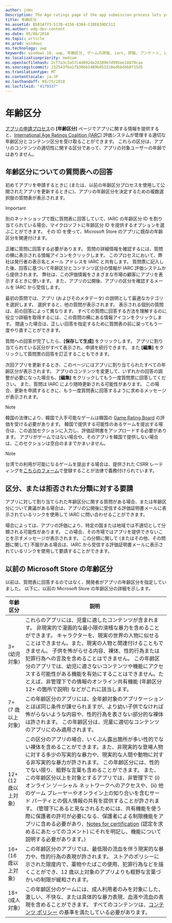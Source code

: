 ```yaml
---
author: jnHs
Description: The Age ratings page of the app submission process lets you provide information about your app so it can receive the appropriate age ratings from the International Age Ratings Coalition (IARC).
title: 年齢区分
ms.assetid: B501A773-517B-4158-8364-C1BE630DC512
ms.author: wdg-dev-content
ms.date: 05/08/2018
ms.topic: article
ms.prod: windows
ms.technology: uwp
keywords: windows 10, uwp, 年齢区分, ゲームの評価, iarc, 評価, アンケート, レーティング機関, コンテンツ区分
ms.localizationpriority: medium
ms.openlocfilehash: 2cf7a3c3a57c4d892de2438967d995ee18470cae
ms.sourcegitcommit: 232543fba1fb30bb1489b053310ed6bd4b8f15d5
ms.translationtype: MT
ms.contentlocale: ja-JP
ms.lasthandoff: 09/25/2018
ms.locfileid: "4179337"
---
```

# <a name="age-ratings"></a>年齢区分

[アプリの申請プロセス](app-submissions.md)の **[年齢区分]** ページでアプリに関する情報を提供すると、[International Age Ratings Coalition (IARC)](http://go.microsoft.com/fwlink/p/?LinkId=716854) 評価システムが管理する適切な年齢区分とコンテンツ区分を受け取ることができます。 これらの区分は、アプリのコンテンツの適切性に関する区分であって、アプリの対象ユーザーの年齢ではありません。

## <a name="answering-the-age-ratings-questionnaire"></a>年齢区分についての質問表への回答

初めてアプリを申請するときに (または、以前の年齢区分プロセスを使用して公開されたアプリを更新するときに)、アプリの年齢区分を決定するための複数選択肢の質問表が表示されます。

> [!IMPORTANT]
> 別のネットショップで既に質問表に回答していて、IARC の年齢区分 ID を割り当てられている場合、マイクロソフトに年齢区分 ID を提供するオプションを選ぶことができます。 その ID を使って、Microsoft Store のアプリに既存の年齢区分を関連付けます。

正確に質問に回答する必要があります。 質問の詳細情報を確認するには、質問の横に表示される情報アイコンをクリックします。 このプロセスにおいて、弊社は発行者の表示名とメール アドレスを IARC と共有します。 質問票に記入した後、回答に基づいて年齢区分とコンテンツ区分の情報が IARC 評価システムから提供されます。 弊社は、この評価情報をさまざまな市場の顧客にアプリを表示するときに使います。 また、アプリの公開後、アプリの区分を確認するメールを IARC から受信します。

最初の質問では、アプリ (およびそのメタデータ) の説明として最適なカテゴリを選択します。 選択すると、他の質問が表示されます。 表示される個別の質問は、前の回答によって異なります。 すべての質問に回答する方法を理解するのに役立つ詳細を取得するには、この質問の横にある情報アイコンをクリックします。 間違った場合は、正しい回答を指定するために質問表の前に戻ってもう一度やり直すことができます。

質問への回答が完了したら、**[保存して生成]** をクリックします。 アプリに割り当てられている区分がすべて表示され、申請を続行できます。 また **[編集]** をクリックして質問票の回答を訂正することもできます。

次回アプリを更新するとき、このページにはアプリに割り当てられたすべての年齢区分が表示されます。 アプリのコンテンツを変更して、いずれかの回答の調整が必要になった場合も、**[編集]** をクリックしてもう一度質問票に回答してください。 また、質問は IARC により随時更新される可能性があります。 この場合、更新を申請するときに、もう一度質問表に回答するように求めるメッセージが表示されます。

<span id="boards" />

> [!NOTE]
> 韓国の法律により、韓国で入手可能なゲームは韓国の [Game Rating Board](http://go.microsoft.com/fwlink/p/?LinkId=228256) の評価を受ける必要があります。 韓国で提供する可能性のあるゲームを提出する場合は、この追加セクションに入力し、評価証明書をアップロードする必要があります。 アプリがゲームではない場合や、そのアプリを韓国で提供しない場合は、このセクションは空白のままでかまいません。

> [!NOTE]
> 台湾での利用が可能になるゲームを提出する場合は、提供された CSRR レーティングを[こちらのフォーム](https://go.microsoft.com/fwlink/?linkid=867281)で登録することが法律で義務付けられています。 

<span id="appeal" />

## <a name="appealing-ratings-or-refused-classifications"></a>区分、または拒否された分類に対する要請

アプリに対して割り当てられた年齢区分に関する質問がある場合、または年齢区分について異議がある場合は、アプリの公開後に受信する評価証明書メールに表示されているリンクを使用して IARC に問い合わせることができます。

場合によっては、アプリの評価により、特定の国または地域では不適切として分類される可能性があります。 この場合、その市場ではアプリを提供できないことを示すメッセージが表示されます。 この分類に関して (またはその他、その問題に関して) 不服がある場合は、IARC から受信する評価証明書メールに表示されているリンクを使用して要請することができます。


## <a name="previous-microsoft-store-age-ratings"></a>以前の Microsoft Store の年齢区分

以前は、質問表に回答するのではなく、開発者がアプリの年齢区分を指定していました。 以下に、以前の Microsoft Store の年齢区分の詳細を示します。

| 年齢区分                           | 説明                            |
|--------------------------------------|----------------------------------------|
| 3+ (幼児対象)     | これらのアプリには、児童に適したコンテンツが含まれます。 非現実的で漫画的な最小限の滑稽な暴力を含めることができます。 キャラクターを、現実の世界の人物に似せることはできません。また、現実の人物と関連付けることもできません。 子供を怖がらせる内容、裸体、性的行為または犯罪行為への言及を含めることはできません。 この年齢区分のアプリでは、幼児に適さないコンテンツや機能にアクセスする可能性がある機能を有効にすることはできません。たとえば、非管理下での情報のオンライン共有機能 (年齢区分 12+ の箇所で説明) などがこれに該当します。            |
| 7+ (7 歳以上対象)   | この年齢区分のアプリには、全年齢対象のアプリケーションとほぼ同じ条件が課せられますが、より幼い子供でなければ怖がらないような内容や、性的行為を表さない部分的な裸体は許されます。 この年齢区分は、児童に適切なコンテンツのアプリにのみ適用されます。                                                                                   |
| 12+ (12 歳以上対象) | この区分のアプリの場合、いくぶん露出箇所が多い性的でない裸体を含めることができます。また、非現実的な登場人物に対する多少の写実的な暴力や、現実的な人間や動物に対する非写実的な暴力が許されます。 この年齢区分には、性的でない限り、粗野な言葉も含めることができます。 また、この年齢区分以上を対象とするアプリでは、非管理下で (i) オンライン ソーシャル ネットワークへのアクセスや、(ii) 他のゲーム プレーヤーやオンライン上の知り合いを含むサード パーティとの個人情報の共有を提供することが許されます。 (管理下にあると見なされるためには、共有機能を使う際に保護者の許可が必要になる、保護者による制限機能をアプリに含める必要があり、[Notes for certification](notes-for-certification.md) (認定を求めるにあたってのコメント) にそれを明記し、機能について説明する必要があります。) |
| 16+ (16 歳以上対象) | この年齢区分のアプリでは、最低限の流血を伴う現実的な暴力や、性的行為の表現が許されます。 ストアのポリシーに示された限度内で、薬物やたばこの使用、犯罪行為などを描くことができ、12 歳以上対象のアプリよりも粗野な言葉づかいの制限が緩和されます。                                                                                                                           |
| 18+ (成人対象)            | この年齢区分のゲームには、成人利用者のみを対象にした、激しい、不快な、または具体的な暴力表現、血液や流血の表現を含めることができます。 すべてのコンテンツは、[コンテンツ ポリシー](https://docs.microsoft.com/legal/windows/agreements/store-policies) の基準を満たしている必要があります。                                                                                                                                                            |
